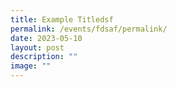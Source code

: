 ```yaml
---
title: Example Titledsf
permalink: /events/fdsaf/permalink/
date: 2023-05-10
layout: post
description: ""
image: ""
---
```

